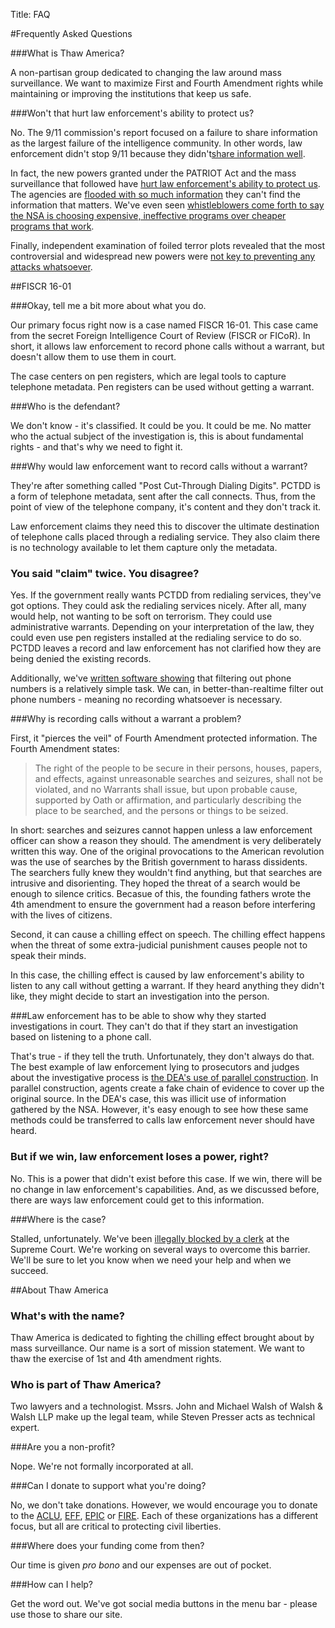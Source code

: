 Title: FAQ

#Frequently Asked Questions

###What is Thaw America?

A non-partisan group dedicated to changing the law around mass surveillance.  We want to maximize First and Fourth Amendment rights while maintaining or improving the institutions that keep us safe.

###Won't that hurt law enforcement's ability to protect us?

No.  The 9/11 commission's report focused on a failure to share information as the largest failure of the intelligence community.  In other words, law enforcement didn't stop 9/11 because they didn't[share information well](https://fas.org/blogs/secrecy/2009/06/the_wall/).

In fact, the new powers granted under the PATRIOT Act and the mass surveillance that followed have [hurt law enforcement's ability to protect us](http://www.defenseone.com/technology/2014/10/mass-surveillance-distracts-overwhelmed-intelligence-community-snowden-says/96974/).  The agencies are [flooded with so much information](http://www.zdnet.com/article/nsa-whistleblower-overwhelmed-with-data-ineffective/) they can't find the information that matters.  We've even seen [whistleblowers come forth to say the NSA is choosing expensive, ineffective programs over cheaper programs that work](https://theintercept.com/2017/02/10/former-cia-analyst-sues-defense-department-to-vindicate-nsa-whistleblowers/).

Finally, independent examination of foiled terror plots revealed that the most controversial and widespread new powers were [not key to preventing any attacks whatsoever](http://www.nbcnews.com/news/other/nsa-program-stopped-no-terror-attacks-says-white-house-panel-f2D11783588).

##FISCR 16-01

###Okay, tell me a bit more about what you do.

Our primary focus right now is a case named FISCR 16-01.  This case came from the secret Foreign Intelligence Court of Review (FISCR or FICoR).  In short, it allows law enforcement to record phone calls without a warrant, but doesn't allow them to use them in court.

The case centers on pen registers, which are legal tools to capture telephone metadata.  Pen registers can be used without getting a warrant.

###Who is the defendant?

We don't know - it's classified.  It could be you.  It could be me.  No matter who the actual subject of the investigation is, this is about fundamental rights - and that's why we need to fight it.

###Why would law enforcement want to record calls without a warrant?

They're after something called "Post Cut-Through Dialing Digits".  PCTDD is a form of telephone metadata, sent after the call connects.  Thus, from the point of view of the telephone company, it's content and they don't track it.

Law enforcement claims they need this to discover the ultimate destination of telephone calls placed through a redialing service.  They also claim there is no technology available to let them capture only the metadata.

### You said "claim" twice.  You disagree?

Yes.  If the government really wants PCTDD from redialing services, they've got options.  They could ask the redialing services nicely.  After all, many would help, not wanting to be soft on terrorism.  They could use administrative warrants.  Depending on your interpretation of the law, they could even use pen registers installed at the redialing service to do so.  PCTDD leaves a record and law enforcement has not clarified how they are being denied the existing records.

Additionally, we've [written software showing](https://github.com/spresse1/CCAD) that filtering out phone numbers is a relatively simple task.  We can, in better-than-realtime filter out phone numbers - meaning no recording whatsoever is necessary.

###Why is recording calls without a warrant a problem?

First, it "pierces the veil" of Fourth Amendment protected information.  The Fourth Amendment states:

>The right of the people to be secure in their persons, houses, papers, and effects, against unreasonable searches and seizures, shall not be violated, and no Warrants shall issue, but upon probable cause, supported by Oath or affirmation, and particularly describing the place to be searched, and the persons or things to be seized.

In short: searches and seizures cannot happen unless a law enforcement officer can show a reason they should.  The amendment is very deliberately written this way.  One of the original provocations to the American revolution was the use of searches by the British government to harass dissidents.  The searchers fully knew they wouldn't find anything, but that searches are intrusive and disorienting.  They hoped the threat of a search would be enough to silence critics.  Becasue of this, the founding fathers wrote the 4th amendment to ensure the government had a reason before interfering with the lives of citizens.

Second, it can cause a chilling effect on speech.  The chilling effect happens when the threat of some extra-judicial punishment causes people not to speak their minds.

In this case, the chilling effect is caused by law enforcement's ability to listen to any call without getting a warrant.  If they heard anything they didn't like, they might decide to start an investigation into the person.

###Law enforcement has to be able to show why they started investigations in court.  They can't do that if they start an investigation based on listening to a phone call.

That's true - if they tell the truth.  Unfortunately, they don't always do that.  The best example of law enforcement lying to prosecutors and judges about the investigative process is [the DEA's use of parallel construction](http://www.reuters.com/article/us-dea-sod-idUSBRE97409R20130805).  In parallel construction, agents create a fake chain of evidence to cover up the original source.  In the DEA's case, this was illicit use of information gathered by the NSA.  However, it's easy enough to see how these same methods could be transferred to calls law enforcement never should have heard.

### But if we win, law enforcement loses a power, right?

No.  This is a power that didn't exist before this case.  If we win, there will be no change in law enforcement's capabilities.  And, as we discussed before, there are ways law enforcement could get to this information.

###Where is the case?

Stalled, unfortunately.  We've been [illegally blocked by a clerk](/blog/2017/Jan/17/pr-2017-01-17/) at the Supreme Court.  We're working on several ways to overcome this barrier.  We'll be sure to let you know when we need your help and when we succeed.

##About Thaw America

### What's with the name?

Thaw America is dedicated to fighting the chilling effect brought about by mass surveillance.  Our name is a sort of mission statement.  We want to thaw the exercise of 1st and 4th amendment rights.

### Who is part of Thaw America?

Two lawyers and a technologist.  Mssrs. John and Michael Walsh of Walsh & Walsh LLP make up the legal team, while Steven Presser acts as technical expert.

###Are you a non-profit?

Nope.  We're not formally incorporated at all.

###Can I donate to support what you're doing?

No, we don't take donations.  However, we would encourage you to donate to the [ACLU](https://action.aclu.org/donate-aclu), [EFF](https://supporters.eff.org/donate/button), [EPIC](https://donatenow.networkforgood.org/epic) or [FIRE](https://www.thefire.org/donate/).  Each of these organizations has a different focus, but all are critical to protecting civil liberties.

###Where does your funding come from then?

Our time is given *pro bono* and our expenses are out of pocket.

###How can I help?

Get the word out.  We've got social media buttons in the menu bar - please use those to share our site.
